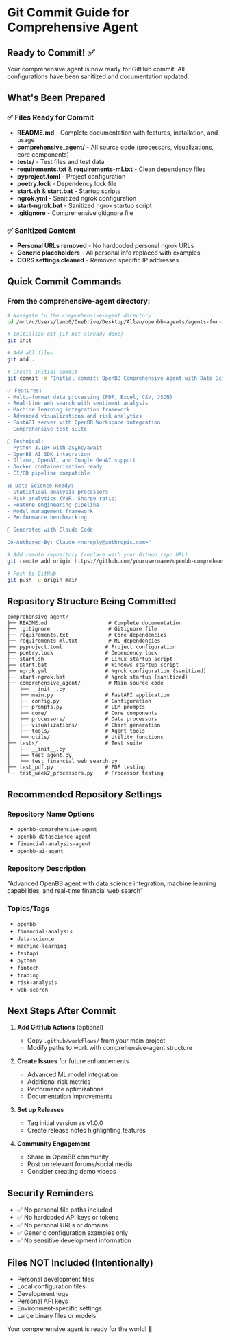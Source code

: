 # Git Commit Guide for Comprehensive Agent

## Ready to Commit! ✅

Your comprehensive agent is now ready for GitHub commit. All configurations have been sanitized and documentation updated.

## What's Been Prepared

### ✅ Files Ready for Commit
- **README.md** - Complete documentation with features, installation, and usage
- **comprehensive_agent/** - All source code (processors, visualizations, core components)
- **tests/** - Test files and test data
- **requirements.txt** & **requirements-ml.txt** - Clean dependency files
- **pyproject.toml** - Project configuration
- **poetry.lock** - Dependency lock file
- **start.sh** & **start.bat** - Startup scripts
- **ngrok.yml** - Sanitized ngrok configuration
- **start-ngrok.bat** - Sanitized ngrok startup script
- **.gitignore** - Comprehensive gitignore file

### ✅ Sanitized Content
- **Personal URLs removed** - No hardcoded personal ngrok URLs
- **Generic placeholders** - All personal info replaced with examples
- **CORS settings cleaned** - Removed specific IP addresses

## Quick Commit Commands

### From the comprehensive-agent directory:

```bash
# Navigate to the comprehensive-agent directory
cd /mnt/c/Users/lamb0/OneDrive/Desktop/Allan/openbb-agents/agents-for-openbb/comprehensive-agent

# Initialize git (if not already done)
git init

# Add all files
git add .

# Create initial commit
git commit -m "Initial commit: OpenBB Comprehensive Agent with Data Science Integration

✅ Features:
- Multi-format data processing (PDF, Excel, CSV, JSON)
- Real-time web search with sentiment analysis
- Machine learning integration framework
- Advanced visualizations and risk analytics
- FastAPI server with OpenBB Workspace integration
- Comprehensive test suite

🔧 Technical:
- Python 3.10+ with async/await
- OpenBB AI SDK integration
- Ollama, OpenAI, and Google GenAI support
- Docker containerization ready
- CI/CD pipeline compatible

📊 Data Science Ready:
- Statistical analysis processors
- Risk analytics (VaR, Sharpe ratio)
- Feature engineering pipeline
- Model management framework
- Performance benchmarking

🚀 Generated with Claude Code

Co-Authored-By: Claude <noreply@anthropic.com>"

# Add remote repository (replace with your GitHub repo URL)
git remote add origin https://github.com/yourusername/openbb-comprehensive-agent.git

# Push to GitHub
git push -u origin main
```

## Repository Structure Being Committed

```
comprehensive-agent/
├── README.md                    # Complete documentation
├── .gitignore                   # Gitignore file
├── requirements.txt             # Core dependencies
├── requirements-ml.txt          # ML dependencies
├── pyproject.toml              # Project configuration
├── poetry.lock                 # Dependency lock
├── start.sh                    # Linux startup script
├── start.bat                   # Windows startup script
├── ngrok.yml                   # Ngrok configuration (sanitized)
├── start-ngrok.bat             # Ngrok startup (sanitized)
├── comprehensive_agent/         # Main source code
│   ├── __init__.py
│   ├── main.py                 # FastAPI application
│   ├── config.py               # Configuration
│   ├── prompts.py              # LLM prompts
│   ├── core/                   # Core components
│   ├── processors/             # Data processors
│   ├── visualizations/         # Chart generation
│   ├── tools/                  # Agent tools
│   └── utils/                  # Utility functions
├── tests/                      # Test suite
│   ├── __init__.py
│   ├── test_agent.py
│   └── test_financial_web_search.py
├── test_pdf.py                 # PDF testing
└── test_week2_processors.py    # Processor testing
```

## Recommended Repository Settings

### Repository Name Options
- `openbb-comprehensive-agent`
- `openbb-datascience-agent`
- `financial-analysis-agent`
- `openbb-ai-agent`

### Repository Description
"Advanced OpenBB agent with data science integration, machine learning capabilities, and real-time financial web search"

### Topics/Tags
- `openbb`
- `financial-analysis`
- `data-science`
- `machine-learning`
- `fastapi`
- `python`
- `fintech`
- `trading`
- `risk-analysis`
- `web-search`

## Next Steps After Commit

1. **Add GitHub Actions** (optional)
   - Copy `.github/workflows/` from your main project
   - Modify paths to work with comprehensive-agent structure

2. **Create Issues** for future enhancements
   - Advanced ML model integration
   - Additional risk metrics
   - Performance optimizations
   - Documentation improvements

3. **Set up Releases**
   - Tag initial version as v1.0.0
   - Create release notes highlighting features

4. **Community Engagement**
   - Share in OpenBB community
   - Post on relevant forums/social media
   - Consider creating demo videos

## Security Reminders

- ✅ No personal file paths included
- ✅ No hardcoded API keys or tokens
- ✅ No personal URLs or domains
- ✅ Generic configuration examples only
- ✅ No sensitive development information

## Files NOT Included (Intentionally)

- Personal development files
- Local configuration files
- Development logs
- Personal API keys
- Environment-specific settings
- Large binary files or models

Your comprehensive agent is ready for the world! 🚀